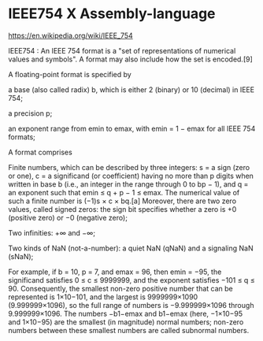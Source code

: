 # IEEE754 X Assembly-language

https://en.wikipedia.org/wiki/IEEE_754

IEEE754 : 
An IEEE 754 format is a "set of representations of numerical values and symbols". A format may also include how the set is encoded.[9]

A floating-point format is specified by

a base (also called radix) b, which is either 2 (binary) or 10 (decimal) in IEEE 754;

a precision p;

an exponent range from emin to emax, with emin = 1 − emax for all IEEE 754 formats;





A format comprises

Finite numbers, which can be described by three integers: s = a sign (zero or one), 
  c = a significand (or coefficient) having no more than p digits when written in base b (i.e., an integer in the range through 0 to bp − 1), 
  and q = an exponent such that emin ≤ q + p − 1 ≤ emax. 
  The numerical value of such a finite number is (−1)s × c × bq.[a] Moreover, there are two zero values, 
  called signed zeros: the sign bit specifies whether a zero is +0 (positive zero) or −0 (negative zero);
  
Two infinities: +∞ and −∞;

Two kinds of NaN (not-a-number): a quiet NaN (qNaN) and a signaling NaN (sNaN);




For example, if b = 10, p = 7, and emax = 96, then emin = −95, the significand satisfies 0 ≤ c ≤ 9999999, and the exponent satisfies −101 ≤ q ≤ 90. Consequently, the smallest non-zero positive number that can be represented is 1×10−101, and the largest is 9999999×1090 (9.999999×1096), so the full range of numbers is −9.999999×1096 through 9.999999×1096. The numbers −b1−emax and b1−emax (here, −1×10−95 and 1×10−95) are the smallest (in magnitude) normal numbers; non-zero numbers between these smallest numbers are called subnormal numbers.


